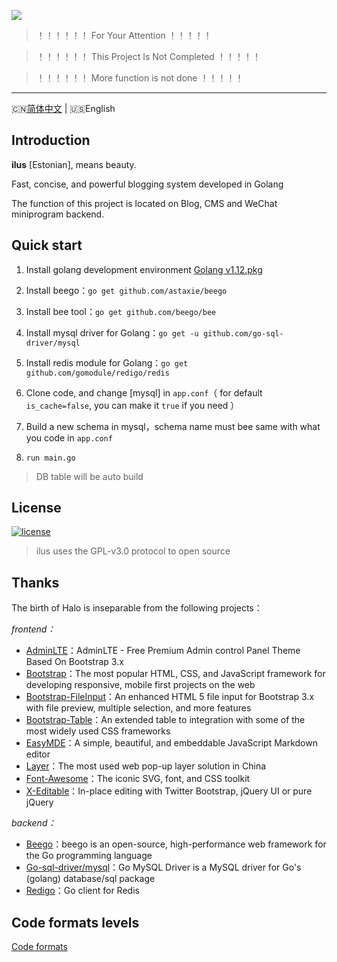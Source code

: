 ![](http://image.igerm.cn/img/20190325095035.png)

> ！！！！！！ For Your Attention  ！！！！！

> ！！！！！！ This Project Is Not Completed  ！！！！！

> ！！！！！！ More function is not done  ！！！！！

------------------------------
🇨🇳[简体中文](README.md) | 🇺🇸English

## Introduction

**ilus** [Estonian], means beauty. 

Fast, concise, and powerful blogging system developed in Golang

The function of this project is located on Blog, CMS and WeChat miniprogram backend. 

## Quick start

1. Install golang development environment [Golang v1.12.pkg](https://dl.google.com/go/go1.12.darwin-amd64.pkg)

2. Install beego：`go get github.com/astaxie/beego`

3. Install bee tool：`go get github.com/beego/bee`

4. Install mysql driver for Golang：`go get -u github.com/go-sql-driver/mysql`

5. Install redis module for Golang：`go get github.com/gomodule/redigo/redis`

6. Clone code, and change [mysql] in `app.conf`（ for default `is_cache=false`, you can make it `true` if you need ）

7. Build a new schema in mysql，schema name must bee same with what you code in `app.conf`

8. `run main.go`

>DB table will be auto build

## License

[![license](https://img.shields.io/github/license/ruibaby/halo.svg?style=flat-square)](https://github.com/ruibaby/halo/blob/master/LICENSE)

> ilus uses the GPL-v3.0 protocol to open source

## Thanks

The birth of Halo is inseparable from the following projects：

*frontend：*

- [AdminLTE](https://github.com/ColorlibHQ/AdminLTE)：AdminLTE - Free Premium Admin control Panel Theme Based On Bootstrap 3.x
- [Bootstrap](https://github.com/twbs/bootstrap)：The most popular HTML, CSS, and JavaScript framework for developing responsive, mobile first projects on the web
- [Bootstrap-FileInput](https://github.com/kartik-v/bootstrap-fileinput)：An enhanced HTML 5 file input for Bootstrap 3.x with file preview, multiple selection, and more features
- [Bootstrap-Table](https://github.com/wenzhixin/bootstrap-table)：An extended table to integration with some of the most widely used CSS frameworks
- [EasyMDE](https://github.com/Ionaru/easy-markdown-editor)：A simple, beautiful, and embeddable JavaScript Markdown editor
- [Layer](https://github.com/sentsin/layer)：The most used web pop-up layer solution in China 
- [Font-Awesome](https://github.com/FortAwesome/Font-Awesome)：The iconic SVG, font, and CSS toolkit
- [X-Editable](https://github.com/vitalets/x-editable)：In-place editing with Twitter Bootstrap, jQuery UI or pure jQuery


*backend：*

- [Beego](https://github.com/astaxie/beego)：beego is an open-source, high-performance web framework for the Go programming language 
- [Go-sql-driver/mysql](https://github.com/go-sql-driver/mysql)：Go MySQL Driver is a MySQL driver for Go's (golang) database/sql package
- [Redigo](https://github.com/gomodule/redigo)：Go client for Redis

## Code formats levels
[Code formats](https://goreportcard.com/report/github.com/wellmoonloft/ilus)



